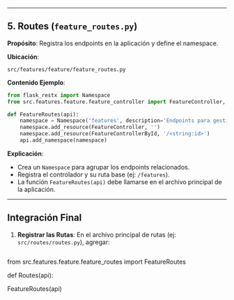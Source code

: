 
---

## 5. Routes (`feature_routes.py`)
**Propósito**: Registra los endpoints en la aplicación y define el namespace.

**Ubicación**:  
```
src/features/feature/feature_routes.py
```

**Contenido Ejemplo**:
```python
from flask_restx import Namespace
from src.features.feature.feature_controller import FeatureController, FeatureControllerById

def FeatureRoutes(api):
    namespace = Namespace('features', description='Endpoints para gestión de features')
    namespace.add_resource(FeatureController, '')
    namespace.add_resource(FeatureControllerById, '/<string:id>')
    api.add_namespace(namespace)
```

**Explicación**:
- Crea un `Namespace` para agrupar los endpoints relacionados.
- Registra el controlador y su ruta base (ej: `/features`).
- La función `FeatureRoutes(api)` debe llamarse en el archivo principal de la aplicación.

---

## Integración Final
1. **Registrar las Rutas**: En el archivo principal de rutas (ej: `src/routes/routes.py`), agregar:
   ```python
from src.features.feature.feature_routes import FeatureRoutes
 
def Routes(api):

   FeatureRoutes(api)
   ```




